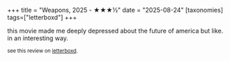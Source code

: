 +++
title = "Weapons, 2025 - ★★★½"
date = "2025-08-24"
[taxonomies]
tags=["letterboxd"]
+++

this movie made me deeply depressed about the future of america but like. in an interesting way.

<small>see this review on <a href="https://letterboxd.com/nonmodernist/film/weapons-2025/">letterboxd</a>.</small>